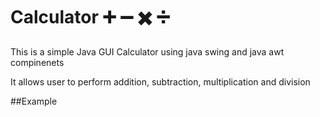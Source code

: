 # Calculator ➕ ➖ ✖️ ➗
This is a simple Java GUI Calculator using java swing and java awt compinenets 

It allows user to perform addition, subtraction, multiplication and division

##Example 
